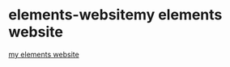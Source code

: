 # elements-websitemy elements website
[my elements website](https://rossnelsonn.github.io/elements-website/index.html)
